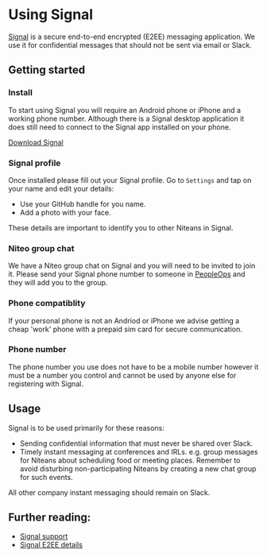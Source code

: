 # Using Signal

[Signal](https://signal.org/) is a secure end-to-end encrypted (E2EE) messaging application. We use it for confidential messages that should not be sent via email or Slack.

## Getting started

### Install

To start using Signal you will require an Android phone or iPhone and a working phone number. Although there is a Signal desktop application it does still need to connect to the Signal app installed on your phone.

[Download Signal]

### Signal profile

Once installed please fill out your Signal profile. Go to `Settings` and tap on your name and edit your details:

 - Use your GitHub handle for you name.
 - Add a photo with your face.

<example profile>

These details are important to identify you to other Niteans in Signal.

### Niteo group chat

We have a Niteo group chat on Signal and you will need to be invited to join it. Please send your Signal phone number to someone in [PeopleOps] and they will add you to the group.

### Phone compatiblity

If your personal phone is not an Andriod or iPhone we advise getting a cheap 'work' phone with a prepaid sim card for secure communication.

### Phone number

The phone number you use does not have to be a mobile number however it must be a number you control and cannot be used by anyone else for registering with Signal.

## Usage

Signal is to be used primarily for these reasons:

* Sending confidential information that must never be shared over Slack.
* Timely instant messaging at conferences and IRLs. e.g. group messages for Niteans about scheduling food or meeting places. Remember to avoid disturbing non-participating Niteans by creating a new chat group for such events.

All other company instant messaging should remain on Slack.

## Further reading:

* [Signal support](https://support.signal.org/hc/en-us)
* [Signal E2EE details](https://medium.com/@justinomora/demystifying-the-signal-protocol-for-end-to-end-encryption-e2ee-ad6a567e6cb4)

[Download Signal]: https://signal.org/download/
[PeopleOps]: https://github.com/orgs/niteoweb/teams/peopleops
